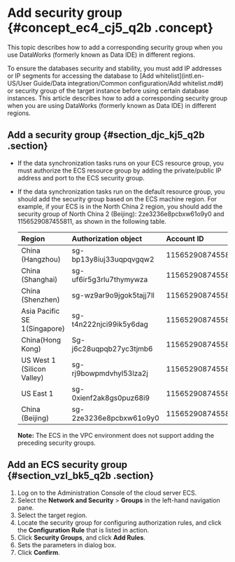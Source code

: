 # Add security group {#concept_ec4_cj5_q2b .concept}

This topic describes how to add a corresponding security group when you use DataWorks \(formerly known as Data IDE\) in different regions.

To ensure the databases security and stability, you must add IP addresses or IP segments for accessing the database to [Add whitelist](intl.en-US/User Guide/Data integration/Common configuration/Add whitelist.md#) or security group of the target instance before using certain database instances. This article describes how to add a corresponding security group when you are using DataWorks \(formerly known as Data IDE\) in different regions.

## Add a security group {#section_djc_kj5_q2b .section}

-   If the data synchronization tasks runs on your ECS resource group, you must authorize the ECS resource group by adding the private/public IP address and port to the ECS security group.
-   If the data synchronization tasks run on the default resource group, you should add the security group based on the ECS machine region. For example, if your ECS is in the North China 2 region, you should add the security group of North China 2 \(Beijing\): 2ze3236e8pcbxw61o9y0 and 1156529087455811, as shown in the following table.

    |Region|Authorization object|Account ID|
    |:-----|:-------------------|:---------|
    |China \(Hangzhou\)|sg-bp13y8iuj33uqpqvgqw2|1156529087455811|
    |China \(Shanghai\)|sg-uf6ir5g3rlu7thymywza|1156529087455811|
    |China \(Shenzhen\)|sg-wz9ar9o9jgok5tajj7ll|1156529087455811|
    |Asia Pacific SE 1\(Singapore\)|sg-t4n222njci99ik5y6dag|1156529087455811|
    |China\(Hong Kong\)|Sg-j6c28uqpqb27yc3tjmb6|1156529087455811|
    |US West 1 \(Silicon Valley\)|sg-rj9bowpmdvhyl53lza2j|1156529087455811|
    |US East 1|sg-0xienf2ak8gs0puz68i9|1156529087455811|
    |China \(Beijing\)|sg-2ze3236e8pcbxw61o9y0|1156529087455811|

    **Note:** The ECS in the VPC environment does not support adding the preceding security groups.


## Add an ECS security group {#section_vzl_bk5_q2b .section}

1.  Log on to the Administration Console of the cloud server ECS.
2.  Select the **Network and Security** \> **Groups** in the left-hand navigation pane.
3.  Select the target region.
4.  Locate the security group for configuring authorization rules, and click the **Configuration Rule** that is listed in action.
5.  Click **Security Groups**, and click **Add Rules**.
6.  Sets the parameters in dialog box.
7.  Click **Confirm**.

